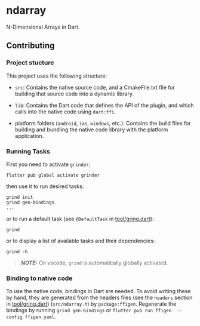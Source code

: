 # ndarray

N-Dimensional Arrays in Dart.

## Contributing

### Project stucture

This project uses the following structure:

* `src`: Contains the native source code, and a CmakeFile.txt file for building
  that source code into a dynamic library.

* `lib`: Contains the Dart code that defines the API of the plugin, and which
  calls into the native code using `dart:ffi`.

* platform folders (`android`, `ios`, `windows`, etc.): Contains the build files
  for building and bundling the native code library with the platform application.

### Running Tasks

First you need to activate `grinder`:

    flutter pub global activate grinder

then use it to run desired tasks:

    grind init
    grind gen-bindings
    ...

or to run a default task (see `@DefaultTask` in [tool/gring.dart](tool/grind.dart)):

    grind

or to display a list of available tasks and their dependencies:

    grind -h

> **_NOTE:_** On vscode, `grind` is automatically globally activated.

### Binding to native code

To use the native code, bindings in Dart are needed.
To avoid writing these by hand, they are generated from the headers files (see the `headers` section in [tool/gring.dart](ffigen.yaml))
(`src/ndarray.h`) by `package:ffigen`.
Regenerate the bindings by running `grind gen-bindings` or `flutter pub run ffigen  --config ffigen.yaml`.
